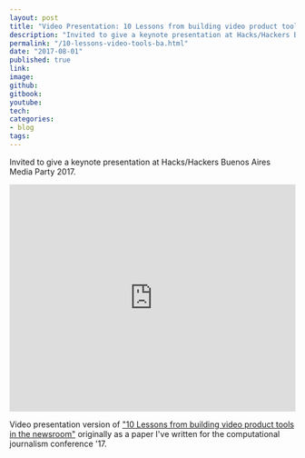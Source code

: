```yaml
---
layout: post
title: "Video Presentation: 10 Lessons from building video product tools in the newsroom."
description: "Invited to give a keynote presentation at Hacks/Hackers Buenos Aires Media Party 2017"
permalink: "/10-lessons-video-tools-ba.html"
date: "2017-08-01"
published: true
link:
image: 
github:
gitbook: 
youtube: 
tech: 
categories:
- blog
tags:
---
```



Invited to give a keynote presentation at Hacks/Hackers Buenos Aires Media Party 2017.

<iframe width="100%" height="400" src="https://www.youtube.com/embed/jryiz5kC1V8?rel=0" frameborder="0" allowfullscreen></iframe>

Video presentation version of ["10 Lessons from building video product tools in the newsroom"](/10-lessons-video-tools.html) originally as a paper I've written for the computational journalism conference '17.